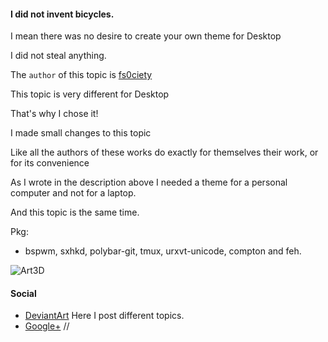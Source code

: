 #### I did not invent bicycles. 

I mean there was no desire to create your own theme for Desktop

I did not steal anything.

The ```author``` of this topic is
[fs0ciety](https://fsociety.info/)

This topic is very different for Desktop

That's why I chose it!

I made small changes to this topic

Like all the authors of these works do exactly for themselves their work, or for its convenience

As I wrote in the description above I needed a theme for a personal computer and not for a laptop.

And this topic is the same time.

Pkg: 
* bspwm, sxhkd, polybar-git, tmux, urxvt-unicode, compton and feh.

![Art3D](https://github.com/appath/dotfiles/blob/master/bspwm_dotfiles_clone_art3d_punk/art3d_punk.jpg)

#### Social

* [DeviantArt](http://boris241.deviantart.com/) Here I post different topics.
* [Google+](https://plus.google.com/u/0/106782122945207734872) //
